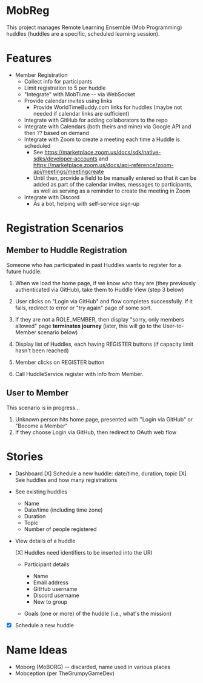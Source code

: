 # MobReg

This project manages Remote Learning Ensemble (Mob Programming) huddles (huddles are a specific, scheduled learning session).

# Features

* Member Registration
    + Collect info for participants
    + Limit registration to 5 per huddle
    + "Integrate" with MobTi.me -- via WebSocket
    - Provide calendar invites using links
        - Provide WorldTimeBuddy.com links for huddles (maybe not needed if calendar links are sufficient)
    - Integrate with GitHub for adding collaborators to the repo
    - Integrate with Calendars (both theirs and mine) via Google API and then ?? based on demand
    - Integrate with Zoom to create a meeting each time a Huddle is scheduled
        - See https://marketplace.zoom.us/docs/sdk/native-sdks/developer-accounts and https://marketplace.zoom.us/docs/api-reference/zoom-api/meetings/meetingcreate
        - Until then, provide a field to be manually entered so that it can be added as part of the calendar invites, messages to participants, as well as serving as a reminder to create the meeting in Zoom
    - Integrate with Discord
      - As a bot, helping with self-service sign-up

# Registration Scenarios

## Member to Huddle Registration

Someone who has participated in past Huddles wants to register for a future huddle.

1. When we load the home page, if we know who they are (they previously authenticated via GitHub), take them to Huddle View (step 3 below)

2. User clicks on "Login via GitHub" and flow completes successfully. If it fails, redirect to error or "try again" page of some sort.

3. If they are not a ROLE_MEMBER, then display "sorry, only members allowed" page **terminates journey** (later, this will go to the User-to-Member scenario below)

4. Display list of Huddles, each having REGISTER buttons (if capacity limit hasn't been reached)

1. Member clicks on REGISTER button

1. Call HuddleService.register with info from Member. 


## User to Member

This scenario is in progress...

1. Unknown person hits home page, presented with "Login via GitHub" or "Become a Member"
2. If they choose Login via GitHub, then redirect to OAuth web flow


# Stories

* Dashboard
    [X] Schedule a new huddle: date/time, duration, topic
    [X] See huddles and how many registrations

* See existing huddles
    - Name
    - Date/time (including time zone)
    - Duration
    - Topic
    - Number of people registered

* View details of a huddle
   
   [X] Huddles need identifiers to be inserted into the URI

    - Participant details
      - Name
      - Email address 
      - GitHub username
      - Discord username
      - New to group

    - Goals (one or more) of the huddle (i.e., what's the mission)

* [X] Schedule a new huddle

# Name Ideas

* Moborg (MoBORG) -- discarded, name used in various places
* Mobception (per TheGrumpyGameDev)
